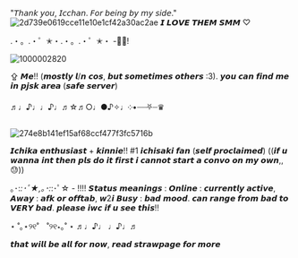 "𝘛𝘩𝘢𝘯𝘬 𝘺𝘰𝘶, 𝘐𝘤𝘤𝘩𝘢𝘯. 𝘍𝘰𝘳 𝘣𝘦𝘪𝘯𝘨 𝘣𝘺 𝘮𝘺 𝘴𝘪𝘥𝘦."
![2d739e0619cce11e10e1cf42a30ac2ae](https://github.com/knockthefuture/Iris/assets/168504457/795f08c6-aa9d-413e-91b0-56a566af720f)
𝙄 𝙇𝙊𝙑𝙀 𝙏𝙃𝙀𝙈 𝙎𝙈𝙈 ♡

.・。.・゜✭・.・。.・゜✭・ -🎸🎹!

 ![1000002820](https://github.com/knockthefuture/Iris/assets/168504457/e231a494-1b35-4f3b-9f53-2e4dd54b9d28)
 
 ⇪ 𝙈𝙚!! (𝙢𝙤𝙨𝙩𝙡𝙮 𝙡/𝙣 𝙘𝙤𝙨, 𝙗𝙪𝙩 𝙨𝙤𝙢𝙚𝙩𝙞𝙢𝙚𝙨 𝙤𝙩𝙝𝙚𝙧𝙨 :3). 𝙮𝙤𝙪 𝙘𝙖𝙣 𝙛𝙞𝙣𝙙 𝙢𝙚 𝙞𝙣 𝙥𝙟𝙨𝙠 𝙖𝙧𝙚𝙖 (𝙨𝙖𝙛𝙚 𝙨𝙚𝙧𝙫𝙚𝙧)

♬♩♪♩♩♪♩♬☆♬○♩●♪✧♩༶•┈┈⛧┈♛

![274e8b141ef15af68ccf477f3fc5716b](https://github.com/knockthefuture/Iris/assets/168504457/e39b0d9a-db59-45de-92b2-7172ac0e0334)

 𝙄𝙘𝙝𝙞𝙠𝙖 𝙚𝙣𝙩𝙝𝙪𝙨𝙞𝙖𝙨𝙩 + 𝙠𝙞𝙣𝙣𝙞𝙚!! #1 𝙞𝙘𝙝𝙞𝙨𝙖𝙠𝙞 𝙛𝙖𝙣 (𝙨𝙚𝙡𝙛 𝙥𝙧𝙤𝙘𝙡𝙖𝙞𝙢𝙚𝙙)
((𝙞𝙛 𝙪 𝙬𝙖𝙣𝙣𝙖 𝙞𝙣𝙩 𝙩𝙝𝙚𝙣 𝙥𝙡𝙨 𝙙𝙤 𝙞𝙩 𝙛𝙞𝙧𝙨𝙩 𝙞 𝙘𝙖𝙣𝙣𝙤𝙩 𝙨𝙩𝙖𝙧𝙩 𝙖 𝙘𝙤𝙣𝙫𝙤 𝙤𝙣 𝙢𝙮 𝙤𝙬𝙣,, 😓))

｡･:*:･ﾟ★,｡･:*:･ﾟ☆ - !!!!
𝙎𝙩𝙖𝙩𝙪𝙨 𝙢𝙚𝙖𝙣𝙞𝙣𝙜𝙨 : 𝙊𝙣𝙡𝙞𝙣𝙚 : 𝙘𝙪𝙧𝙧𝙚𝙣𝙩𝙡𝙮 𝙖𝙘𝙩𝙞𝙫𝙚, 𝘼𝙬𝙖𝙮 : 𝙖𝙛𝙠 𝙤𝙧 𝙤𝙛𝙛𝙩𝙖𝙗, 𝙬2𝙞 𝘽𝙪𝙨𝙮 : 𝙗𝙖𝙙 𝙢𝙤𝙤𝙙. 𝙘𝙖𝙣 𝙧𝙖𝙣𝙜𝙚 𝙛𝙧𝙤𝙢 𝙗𝙖𝙙 𝙩𝙤 𝙑𝙀𝙍𝙔 𝙗𝙖𝙙. 𝙥𝙡𝙚𝙖𝙨𝙚 𝙞𝙬𝙘 𝙞𝙛 𝙪 𝙨𝙚𝙚 𝙩𝙝𝙞𝙨!!

⋆ ˚｡⋆୨୧˚　˚୨୧⋆｡˚ ⋆ ♬♩♪♩ ♩♪♩♬

𝙩𝙝𝙖𝙩 𝙬𝙞𝙡𝙡 𝙗𝙚 𝙖𝙡𝙡 𝙛𝙤𝙧 𝙣𝙤𝙬, 𝙧𝙚𝙖𝙙 𝙨𝙩𝙧𝙖𝙬𝙥𝙖𝙜𝙚 𝙛𝙤𝙧 𝙢𝙤𝙧𝙚
